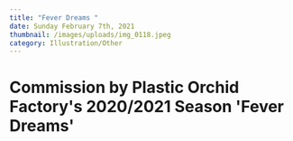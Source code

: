```yaml
---
title: "Fever Dreams "
date: Sunday February 7th, 2021
thumbnail: /images/uploads/img_0118.jpeg
category: Illustration/Other
---
```

# Commission by Plastic Orchid Factory's 2020/2021 Season 'Fever Dreams'